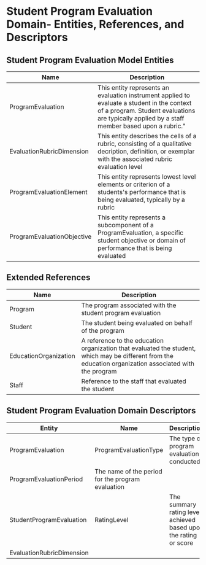 # Student Program Evaluation Domain- Entities, References, and Descriptors

## Student Program Evaluation Model Entities

| Name | Description |
| --- | --- |
| ProgramEvaluation | This entity represents an evaluation instrument applied to evaluate a student in the context of a program. Student evaluations are typically applied by a staff member based upon a rubric." |
| EvaluationRubricDimension | This entity describes the cells of a rubric, consisting of a qualitative decription, definition, or exemplar with the associated rubric evaluation level |
| ProgramEvaluationElement | This entity represents lowest level elements or criterion of a students's performance that is being evaluated, typically by a rubric |
| ProgramEvaluationObjective | This entity represents a subcomponent of a ProgramEvaluation, a specific student objective or domain of performance that is being evaluated |

## Extended References

| Name | Description |
| --- | --- |
| Program | The program associated with the student program evaluation |
| Student | The student being evaluated on behalf of the program |
| EducationOrganization | A reference to the education organization that evaluated the student, which may be different from the education organization associated with the program |
| Staff | Reference to the staff that evaluated the student |

## Student Program Evaluation Domain Descriptors

| Entity | Name | Description |
| --- | --- | --- |
| ProgramEvaluation | ProgramEvaluationType | The type of program evaluation conducted |
| ProgramEvaluationPeriod | The name of the period for the program evaluation |
| StudentProgramEvaluation | RatingLevel | The summary rating level achieved based upon the rating or score |
| EvaluationRubricDimension |
